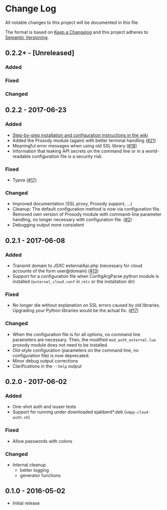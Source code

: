 # Change Log
All notable changes to this project will be documented in this file.

The format is based on [Keep a Changelog](http://keepachangelog.com/)
and this project adheres to [Semantic Versioning](http://semver.org/).

## 0.2.2+ - [Unreleased]
### Added
### Fixed
### Changed

## 0.2.2 - 2017-06-23
### Added
- [Step-by-step installation and configuration instructions in the wiki](https://github.com/jsxc/xmpp-cloud-auth/wiki)
- Added the Prosody module (again) with better terminal handling ([#21](https://github.com/jsxc/xmpp-cloud-auth/issues/21))
- Meaningful error messages when using old SSL library ([#18](https://github.com/jsxc/xmpp-cloud-auth/issues/18))
- Information that leaking API secrets on the command line
  or in a world-readable configuration file is a security risk.
### Fixed
- Typos ([#17](https://github.com/jsxc/xmpp-cloud-auth/issues/17))
### Changed
- Improved documentation (SSL proxy, Prosody support, …)
- Cleanup: The default configuration method is now via configuration file.
  Removed own version of Prosody module with command-line parameter handling,
  no longer necessary with configuration file.
  ([#2](https://github.com/jsxc/xmpp-cloud-auth/issues/2))
- Debugging output more consistent

## 0.2.1 - 2017-06-08
### Added
- Transmit domain to JSXC externalApi.php (necessary for cloud accounts
  of the form user@domain) ([#13](https://github.com/jsxc/xmpp-cloud-auth/issues/13))
- Support for a configuration file when ConfigArgParse python module
  is installed (`external_cloud.conf` in `/etc` or the installation dir)

### Fixed
- No longer die without explanation on SSL errors caused by old libraries.
  Upgrading your Python libraries would be the actual fix.
  ([#17](https://github.com/jsxc/xmpp-cloud-auth/issues/17))

### Changed
- When the configuration file is for all options, no command line
  parameters are necessary. Then, the modified `mod_auth_external.lua`
  prosody module does not need to be installed.
- Old-style configuration (parameters on the command line, no configuration
  file) is now deprecated.
- Minor debug output corrections
- Clarifications in the `--help` output

## 0.2.0 - 2017-06-02
### Added
- One-shot auth and isuser tests
- Support for running under downloaded ejabberd*.deb (`xmpp-cloud-auth.sh`)

### Fixed
- Allow passwords with colons

### Changed
- Internal cleanup
   - better logging
   - generator functions

## 0.1.0 - 2016-05-02
- Initial release
